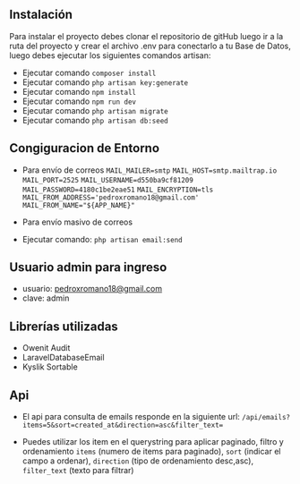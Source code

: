 ## Instalación

Para instalar el proyecto debes clonar el repositorio de gitHub luego ir a la ruta del proyecto y crear el archivo .env para conectarlo a tu Base de Datos, luego debes ejecutar los siguientes comandos artisan:

- Ejecutar comando ``composer install``
- Ejecutar comando ``php artisan key:generate``
- Ejecutar comando ``npm install``
- Ejecutar comando ``npm run dev``
- Ejecutar comando ``php artisan migrate``
- Ejecutar comando ``php artisan db:seed``

## Congiguracion de Entorno

* Para envío de correos
``MAIL_MAILER=smtp``
``MAIL_HOST=smtp.mailtrap.io``
``MAIL_PORT=2525``
``MAIL_USERNAME=d550ba9cf81209``
``MAIL_PASSWORD=4180c1be2eae51``
``MAIL_ENCRYPTION=tls``
``MAIL_FROM_ADDRESS='pedroxromano18@gmail.com'``
``MAIL_FROM_NAME="${APP_NAME}"``

* Para envío masivo de correos
- Ejecutar comando: ``php artisan email:send``

## Usuario admin para ingreso
- usuario: pedroxromano18@gmail.com
- clave: admin

## Librerías utilizadas
- Owenit Audit
- LaravelDatabaseEmail
- Kyslik Sortable

## Api
- El api para consulta de emails responde en la siguiente url: ``/api/emails?items=5&sort=created_at&direction=asc&filter_text=``

- Puedes utilizar los item en el querystring para aplicar paginado, filtro y ordenamiento ``items`` (numero de items para paginado), ``sort`` (indicar el campo a ordenar), ``direction`` (tipo de ordenamiento desc,asc), ``filter_text`` (texto para filtrar)